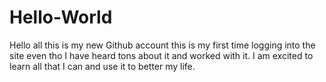 # Hello-World
Hello all this is my new Github account this is my first time logging into the site even tho I have heard tons about it and worked with it.
I am excited to learn all that I can and use it to better my life.
